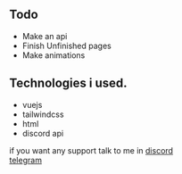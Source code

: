 ## Todo

- Make an api
- Finish Unfinished pages
- Make animations

##  Technologies i used.

- vuejs
- tailwindcss
- html
- discord api

if you want any support talk to me in 
[discord](https://lookup.guru/1013115062023630898)\
[telegram](https://t.me/cxrruptedsoul)
